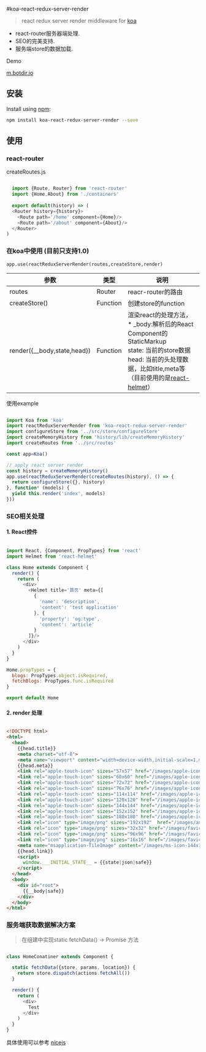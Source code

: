 #koa-react-redux-server-render



> react redux server render middleware for [koa](https://github.com/koajs/koa)

* react-router服务器端处理.
* SEO的完美支持.
* 服务端store的数据加载.

Demo

[m.botdir.io](http://m.botdir.io)

## 安装

Install using [npm](https://www.npmjs.org/):

```sh
npm install koa-react-redux-server-render --save
``` 

## 使用

### react-router

createRoutes.js
```js

  import {Route, Router} from 'react-router'
  import {Home,About} from './containers'
  
  export default(history) => (
  <Router history={history}>
    <Route path='/home' component={Home}/>
    <Route path='/about' component={About}/>
  </Router>
)
```

### 在koa中使用 (目前只支持1.0)

`app.use(reactReduxServerRender(routes,createStore,render)`


| 参数 | 类型 | 说明 |
| --- | --- | --- |
| routes | Router | reacr-router的路由 |
| createStore() | Function | 创建store的function |
| render({__body,state,head}) | Function | 渲染react的处理方法，<br> * _body:解析后的React Component的StaticMarkup <br>state: 当前的store数据<br>head: 当前的头处理数据，比如title,meta等（目前使用的是[react-helmet](https://github.com/nfl/react-helmet)）|

使用example
```js

import Koa from 'koa'
import reactReduxServerRender from 'koa-react-redux-server-render'
import configureStore from '../src/store/configureStore'
import createMemoryHistory from 'history/lib/createMemoryHistory'
import createRoutes from '../src/routes'

const app=Koa()

// apply react server render
const history = createMemoryHistory()
app.use(reactReduxServerRender(createRoutes(history), () => {
  return configureStore({}, history)
}, function* (models) {
  yield this.render('index', models)
}))

```

### SEO相关处理

#### 1. React控件

```js

import React, {Component, PropTypes} from 'react'
import Helmet from 'react-helmet'

class Home extends Component {
  render() {
    return (
      <div>
        <Helmet title='首页' meta={[
          {
            'name': 'description',
            'content': 'test application'
          }, {
            'property': 'og:type',
            'content': 'article'
          }
        ]}/>
      </div>
    )
  }
}

Home.propTypes = {
  blogs: PropTypes.object.isRequired,
  fetchBlogs: PropTypes.func.isRequired
}

export default Home

```
#### 2. render 处理

```html

<!DOCTYPE html>
<html>
  <head>
    {{head.title}}
    <meta charset="utf-8">
    <meta name="viewport" content="width=device-width,initial-scale=1,maximum-scale=1">
    {{head.meta}}
    <link rel="apple-touch-icon" sizes="57x57" href="/images/apple-icon-57x57.png">
    <link rel="apple-touch-icon" sizes="60x60" href="/images/apple-icon-60x60.png">
    <link rel="apple-touch-icon" sizes="72x72" href="/images/apple-icon-72x72.png">
    <link rel="apple-touch-icon" sizes="76x76" href="/images/apple-icon-76x76.png">
    <link rel="apple-touch-icon" sizes="114x114" href="/images/apple-icon-114x114.png">
    <link rel="apple-touch-icon" sizes="120x120" href="/images/apple-icon-120x120.png">
    <link rel="apple-touch-icon" sizes="144x144" href="/images/apple-icon-144x144.png">
    <link rel="apple-touch-icon" sizes="152x152" href="/images/apple-icon-152x152.png">
    <link rel="apple-touch-icon" sizes="180x180" href="/images/apple-icon-180x180.png">
    <link rel="icon" type="image/png" sizes="192x192"  href="/images/android-icon-192x192.png">
    <link rel="icon" type="image/png" sizes="32x32" href="/images/favicon-32x32.png">
    <link rel="icon" type="image/png" sizes="96x96" href="/images/favicon-96x96.png">
    <link rel="icon" type="image/png" sizes="16x16" href="/images/favicon-16x16.png">
    <meta name="msapplication-TileImage" content="/images/ms-icon-144x144.png">
    {{head.link}}
    <script>
      window.___INITIAL_STATE__ = {{state|json|safe}}
    </script>
  </head>
  <body>
    <div id="root">
      {{__body|safe}}
    </div>
  </body>
</html>

```

### 服务端获取数据解决方案

> 在组建中实现static fetchData() -> Promise 方法

```js

class HomeConatiner extends Component {

  static fetchData({store, params, location}) {
    return store.dispatch(actions.fetchAll())
  }

  render() {
    return (
      <div>
        Test
      </div>
    )
  }
}

```

具体使用可以参考 [nicejs](http://github.com/nice-js/nicejs-web)


